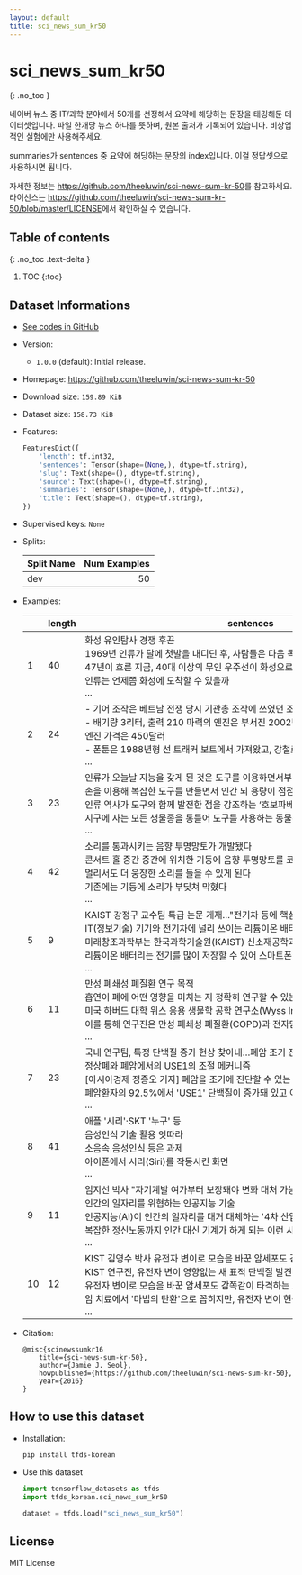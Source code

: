 ```yaml
---
layout: default
title: sci_news_sum_kr50
---
```


# sci_news_sum_kr50
{: .no_toc }

네이버 뉴스 중 IT/과학 분야에서 50개를 선정해서 요약에 해당하는 문장을 태깅해둔 데이터셋입니다.
파일 한개당 뉴스 하나를 뜻하며, 원본 출처가 기록되어 있습니다. 비상업적인 실험에만 사용해주세요.

summaries가 sentences 중 요약에 해당하는 문장의 index입니다. 이걸 정답셋으로 사용하시면 됩니다.

자세한 정보는 <https://github.com/theeluwin/sci-news-sum-kr-50>를 참고하세요.
라이선스는 <https://github.com/theeluwin/sci-news-sum-kr-50/blob/master/LICENSE>에서 확인하실 수 있습니다.

## Table of contents
{: .no_toc .text-delta }

1. TOC
{:toc}

## Dataset Informations

* [See codes in GitHub](https://github.com/jeongukjae/tfds-korean/blob/main/tfds_korean/sci_news_sum_kr50/sci_news_sum_kr50.py)
* Version:
  * `1.0.0` (default): Initial release.
* Homepage: <https://github.com/theeluwin/sci-news-sum-kr-50>
* Download size: `159.89 KiB`
* Dataset size: `158.73 KiB`
* Features:

  ```python
  FeaturesDict({
      'length': tf.int32,
      'sentences': Tensor(shape=(None,), dtype=tf.string),
      'slug': Text(shape=(), dtype=tf.string),
      'source': Text(shape=(), dtype=tf.string),
      'summaries': Tensor(shape=(None,), dtype=tf.int32),
      'title': Text(shape=(), dtype=tf.string),
  })
  ```

* Supervised keys: `None`
* Splits:

  | Split Name | Num Examples        |
  |------------|--------------------:|
  |dev  |50|

* Examples:

  | |length|sentences|slug|source|summaries|title|
  |---|---|---|---|---|---|---|
  |1|40|화성 유인탐사 경쟁 후끈<br>1969년 인류가 달에 첫발을 내디딘 후, 사람들은 다음 목표로 화성을 주목해 왔다<br>47년이 흐른 지금, 40대 이상의 무인 우주선이 화성으로 떠났지만 아직 인류의 발자...<br>인류는 언제쯤 화성에 도착할 수 있을까<br>...|nasa-vs-seupeiseux-hwaseong-ddang-ceos-baljagug...|http://news.naver.com/main/read.nhn?mode=LS2D&m...|[ 1  2  4  6 11 13 18 24 25 38]|NASA vs 스페이스X “화성 땅 첫 발자국 우리가 먼저”|
  |2|24|- 기어 조작은 베트남 전쟁 당시 기관총 조작에 쓰였던 조종간이다<br>- 배기량 3리터, 출력 210 마력의 엔진은 부서진 2002년형 아우디 V6 엔진에...<br>엔진 가격은 450달러<br>- 폰툰은 1988년형 선 트래커 보트에서 가져왔고, 강철로 보강했다<br>...|helrikobteoreul-gaejohae-mandeun-gyeongjuyongca|http://news.naver.com/main/read.nhn?mode=LS2D&m...|[ 6 10 17]|헬리콥터를 개조해 만든 경주용차|
  |3|23|인류가 오늘날 지능을 갖게 된 것은 도구를 이용하면서부터다<br>손을 이용해 복잡한 도구를 만들면서 인간 뇌 용량이 점점 커졌고 복잡한 사고까지 할 ...<br>인류 역사가 도구와 함께 발전한 점을 강조하는 ‘호보파베르(도구의 인간)’란 말이 나...<br>지구에 사는 모든 생물종을 통틀어 도구를 사용하는 동물은 많지 않다<br>...|doguyi-ingan-doguyi-weonsungido-issda|http://news.naver.com/main/read.nhn?mode=LS2D&m...|[ 0  9 10 12 13 15 21]|'도구의 인간'...도구의 원숭이도 있다|
  |4|42|소리를 통과시키는 음향 투명망토가 개발됐다<br>콘서트 홀 중간 중간에 위치한 기둥에 음향 투명망토를 코팅해 놓으면 마치 기둥이 없는...<br>멀리서도 더 웅장한 소리를 들을 수 있게 된다<br>기존에는 기둥에 소리가 부딪쳐 막혔다<br>...|gwahag-hasisyu-tumyeongmangto-hyeonsilhwahal-me...|http://news.naver.com/main/read.nhn?mode=LS2D&m...|[ 9 12 13 14 19 30 33 34]|[과학 핫이슈]투명망토 현실화할 `메타물질`|
  |5|9|KAIST 강정구 교수팀 특급 논문 게재…"전기차 등에 핵심 기술 전망"<br>IT(정보기술) 기기와 전기차에 널리 쓰이는 리튬이온 배터리보다 최대 100배 더 빠...<br>미래창조과학부는 한국과학기술원(KAIST) 신소재공학과 강정구 교수팀이 이런 '하이브...<br>리튬이온 배터리는 전기를 많이 저장할 수 있어 스마트폰·노트북·전기차 등에 많이 쓰이...<br>...|rityumion-jeonjiboda-100bae-bbalri-cungjeon-sae...|http://news.naver.com/main/read.nhn?mode=LS2D&m...|[1 2 6]|'리튬이온 전지보다 100배 빨리 충전'…새 배터리 개발|
  |6|11|만성 폐쇄성 폐질환 연구 목적<br>흡연이 폐에 어떤 영향을 미치는 지 정확히 연구할 수 있는 흡연로봇이 개발돼 주목을 ...<br>미국 하버드 대학 위스 응용 생물학 공학 연구소(Wyss Institute for B...<br>이를 통해 연구진은 만성 폐쇄성 폐질환(COPD)과 전자담배에 대한 이해가 깊어질 수...<br>...|heubyeonrobos-nawassda-yongdoneun|http://news.naver.com/main/read.nhn?mode=LS2D&m...|[ 1  2  4 10]|흡연로봇 나왔다…용도는?|
  |7|23|국내 연구팀, 특정 단백질 증가 현상 찾아내…폐암 조기 진단 키트·신약 개발 기대<br>정상폐와 폐암에서의 USE1의 조절 메커니즘<br>[아시아경제 정종오 기자] 폐암을 조기에 진단할 수 있는 생화학 마커를 국내 연구팀이...<br>폐암환자의 92.5%에서 'USE1' 단백질이 증가돼 있고 이중 13%에서는 USE1...<br>...|gwahageul-ilgda-pyeam-jogijindan-ganeunghaejinda|http://news.naver.com/main/read.nhn?mode=LS2D&m...|[ 0  2  3  8 12 13 18 22]|[과학을 읽다]폐암 조기진단 가능해진다|
  |8|41|애플 '시리'·SKT '누구' 등<br>음성인식 기술 활용 잇따라<br>소음속 음성인식 등은 과제<br>아이폰에서 시리(Siri)를 작동시킨 화면<br>...|yeonghwa-her-yi-geunyeo-eoddeohge-inganyi-maldo...|http://news.naver.com/main/read.nhn?mode=LS2D&m...|[ 9 12 16]|[영화 'Her'의 그녀, 어떻게 인간의 말동무가 되었나] DB따라 음성인식→딥러닝→...|
  |9|11|임지선 박사 "자기계발 여가부터 보장돼야 변화 대처 가능"<br>인간의 일자리를 위협하는 인공지능 기술<br>인공지능(AI)이 인간의 일자리를 대거 대체하는 '4차 산업혁명'으로 발생할 수 있는...<br>복잡한 정신노동까지 인간 대신 기계가 하게 되는 이런 시기에 노동자들이 자생력을 키우...<br>...|ai-sidaeen-nodongsigan-juligo-jaegyoyug-gihoe-n...|http://news.naver.com/main/read.nhn?mode=LS2D&m...|[2 4 9]|"AI 시대엔 노동시간 줄이고 재교육 기회 넓혀야"|
  |10|12|KIST 김영수 박사 유전자 변이로 모습을 바꾼 암세포도 감쪽같이 타격하는 표적항암제...<br>KIST 연구진, 유전자 변이 영향없는 새 표적 단백질 발견<br>유전자 변이로 모습을 바꾼 암세포도 감쪽같이 타격하는 표적항암제를 만들 수 있는 기초...<br>암 치료에서 '마법의 탄환'으로 꼽히지만, 유전자 변이 현상 앞에서는 '오발탄'이 되...<br>...|byeoni-amsepodo-sumeul-gos-eobsda-sae-pyojeogha...|http://news.naver.com/main/read.nhn?mode=LS2D&m...|[2 4 6 7]|'변이 암세포도 숨을 곳 없다' 새 표적항암제 기술 개발|

* Citation:

  ```text
  @misc{scinewssumkr16
      title={sci-news-sum-kr-50},
      author={Jamie J. Seol},
      howpublished={https://github.com/theeluwin/sci-news-sum-kr-50},
      year={2016}
  }
  ```

## How to use this dataset

* Installation:

  ```sh
  pip install tfds-korean
  ```

* Use this dataset

  ```python
  import tensorflow_datasets as tfds
  import tfds_korean.sci_news_sum_kr50

  dataset = tfds.load("sci_news_sum_kr50")
  ```

## License

MIT License

<style> td {white-space: nowrap;} </style>
